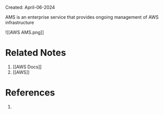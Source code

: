 Created: April-06-2024

AMS is an enterprise service that provides ongoing management of AWS infrastructure

![[AWS AMS.png]]
# Related Notes

1. [[AWS Docs]]
2. [[AWS]]
# References

1. 